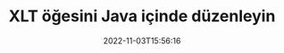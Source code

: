 ---
############################# Static ############################
layout: "auto-gen-editor"
date: 2022-11-03T15:56:16
draft: false
otherformats: doc docx docm dotx xls xlsx xlsm ppt pptx pptm mobi epub html mhtml txt xml csv rtf odt msg

############################# Head ############################
head_title: "XLT Düzenleyici — XLT öğesini Java içinde düzenleyin"
head_description: "XLT, birkaç satır kod kullanarak Java içinde nasıl düzenlenir? 30'dan fazla dosya biçimini düzenlemek, güncellemek ve kaydetmek için API'leri işleyen GroupDocs belgelerini kullanın."

############################# Header ############################
title: "XLT öğesini Java içinde düzenleyin"
description: "Microsoft veya Open Office gibi herhangi bir yazılım kullanmadan Java API'leri için sunucu tarafı GroupDocs.Editor kullanarak etkili ve sağlam XLT düzenleme."
bg_image: "https://cms.admin.containerize.com/templates/aspose/App_Themes/V3/images/bg/header1.png"
bg_overlay: false
button:
    enable: true
    icon: "fas fa-arrow-down"
    label: "Ücretsiz deneme sürümünü indirin"
    link: "https://downloads.groupdocs.com/editor/java"

############################# SubMenu ############################
submenu:
    enable: true

    left:
        img_alt: "GroupDocs.Editor for Java"
        image: "https://cms.admin.containerize.com/templates/groupdocs/images/product-logos/90x90-noborder/groupdocs-editor-java.png"
        product: "GroupDocs.Editor"
        platform: "Java"

    middle:
        button:

            # button loop
            - link: "https://apireference.groupdocs.com/editor/java"
              text: "API Referansı"

            # button loop
            - link: "https://github.com/groupdocs-editor"
              text: "Kod Örnekleri"

            # button loop
            - link: "https://products.groupdocs.app/editor/family"
              text: "Canlı Demolar"

            # button loop
            - link: "https://purchase.groupdocs.com/pricing/editor/java"
              text: "fiyatlandırma"

    right:
        link_download: "https://downloads.groupdocs.com/editor"
        link_learn: "https://docs.groupdocs.com/editor/java"
        link_buy: "https://purchase.groupdocs.com"

############################# About ############################
about:
    enable: true
    title: "GroupDocs.Editor for Java API'si hakkında"
    content: |
        [GroupDocs.Editor for Java](/tr/editor/java/) API, Microsoft Word, Excel, PowerPoint, Open Office belgelerini ve sunumlarını düzenlemek için doğru bir seçimdir. GroupDocs.Editor, yüksek performansın gerekli olduğu sunucu tarafı ve arka uç sistemler için uygun bağımsız bir API'dir. Microsoft veya Open Office gibi herhangi bir yazılıma bağlı değildir.

############################# Steps ############################
steps:
    enable: true
    title_left: "Java içinde XLT Düzenleme Adımları"
    content_left: |
        [GroupDocs.Editor for Java](/tr/editor/java/), geliştiricilerin birkaç satır kod kullanarak XLT dosyalarını düzenlemeleri için kolay ve anlaşılır bir yol sağlar.
        * Zorunlu dosya yolu veya akışı ve isteğe bağlı 'SpreadsheetLoadOptions' sınıfı ile bir "Editor" sınıfı örneği oluşturun ve XLT dosyasını yükleyin
        * XLT dosya biçimi için "SpreadsheetEditOptions" sınıf örneğini oluşturun ve ayarlayın
        * `Editor.Edit()` yöntemini çağırın ve herhangi bir WYSIWYG editörüyle kolayca düzenlenebilen HTML formatında XLT belgesini alın.
        * `Editor.Save()` yöntemini çağırın ve `SpreadsheetSaveOptions` sınıfını kullanarak düzenlenmiş XLT dosyasını kaydedin

        
    title_right: "sistem gereksinimleri"
    content_right: |
        GroupDocs.Editor for Java API'leriyle temel bir belge düzenlemesi, birkaç kolay adım uygulanarak yapılabilir. API'lerimiz tüm büyük platformlarda ve işletim sistemlerinde desteklenir. Aşağıdaki kodu çalıştırmadan önce lütfen aşağıdaki ön koşulların sisteminizde kurulu olduğundan emin olun.

        * İşletim Sistemleri: Microsoft Windows, Linux, MacOS
        * Geliştirme Ortamları: NetBeans, IntelliJ IDEA, Eclipse
        * çerçeveler: Java 7 (1.7) and above
        * [Maven](https://repository.groupdocs.com/editor/) adresinden indirilen GroupDocs.Editor for Java ürününün en son sürümünü edinin
        
    code: |        
        ```java
        // Load the XLT file into Editor with the optional SpreadsheetLoadOptions
        Editor editor = new Editor("source.xlt", new SpreadsheetLoadOptions());

        // Create and adjust the edit options
        SpreadsheetEditOptions editOptions = new SpreadsheetEditOptions();
        editOptions.setWorksheetIndex(1);//select a tab (worksheet) to edit

        // Open input XLT document for edit — obtain an intermediate document, that can be edited
        EditableDocument beforeEdit = editor.edit(editOptions);

        // Grab XLT document content and associated resources from editable document
        string content = beforeEdit.getContent();

        // Send the content to WYSIWYG-editor, edit it there, and send edited content back to the server-side
        // This step simulates a such operation
        string updatedContent = content.replace("Cell Text", "Edited Cell Text");

        // Grab edited content and resources from WYSIWYG-editor and create a new EditableDocument instance from it
        EditableDocument afterEdit = EditableDocument.fromMarkup(updatedContent, null);

        // Create a save options and select a desired output format
        SpreadsheetSaveOptions saveOptions = new SpreadsheetSaveOptions(SpreadsheetFormats.Xlt);

        // Save edited XLT document to the file
        editor.save(afterEdit, "edited.xlt", saveOptions);
        ```
        
############################# Demos ############################
demos:
    enable: true
    title: "XLT Editör Canlı Demoları"
    content: |
        XLT dosyasını hemen [GroupDocs.Editor Canlı Demoları](https://products.groupdocs.app/editor/family) web sitesini ziyaret ederek düzenleyin.
        Canlı demo aşağıdaki avantajlara sahiptir
        
############################# More Formats ############################
more_formats:
    enable: true
    title: "Desteklenen Diğer Düzenleyiciler"
    content: |
        Diğer dosya biçimlerini de düzenleyebilirsiniz. Lütfen aşağıdaki tam listeye bakın.


############################# Back to top ###############################
back_to_top:
    enable: true
---